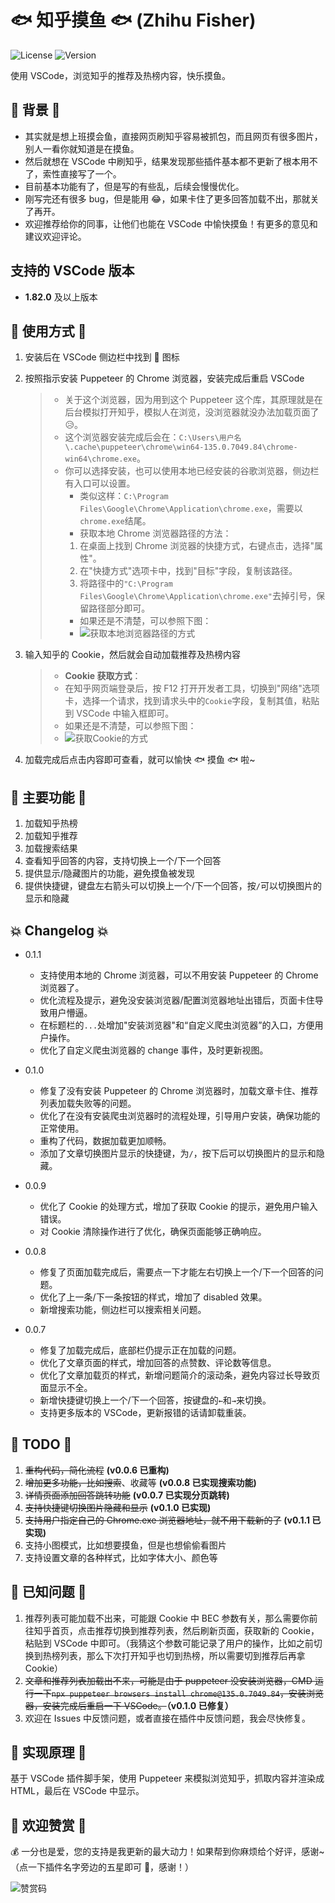 # 🐟 知乎摸鱼 🐟 (Zhihu Fisher)

![License](https://img.shields.io/badge/license-MIT-blue.svg)
![Version](https://img.shields.io/badge/version-0.1.1-green.svg)

使用 VSCode，浏览知乎的推荐及热榜内容，快乐摸鱼。

## 🔮 背景 🔮

- 其实就是想上班摸会鱼，直接网页刷知乎容易被抓包，而且网页有很多图片，别人一看你就知道是在摸鱼。
- 然后就想在 VSCode 中刷知乎，结果发现那些插件基本都不更新了根本用不了，索性直接写了一个。
- 目前基本功能有了，但是写的有些乱，后续会慢慢优化。
- 刚写完还有很多 bug，但是能用 😂，如果卡住了更多回答加载不出，那就关了再开。
- 欢迎推荐给你的同事，让他们也能在 VSCode 中愉快摸鱼！有更多的意见和建议欢迎评论。

## 支持的 VSCode 版本

- **1.82.0** 及以上版本

## 🎉 使用方式 🎉

1. 安装后在 VSCode 侧边栏中找到 📖 图标
2. 按照指示安装 Puppeteer 的 Chrome 浏览器，安装完成后重启 VSCode

   > - 关于这个浏览器，因为用到这个 Puppeteer 这个库，其原理就是在后台模拟打开知乎，模拟人在浏览，没浏览器就没办法加载页面了 😥。
   > - 这个浏览器安装完成后会在：`C:\Users\用户名\.cache\puppeteer\chrome\win64-135.0.7049.84\chrome-win64\chrome.exe`。
   > - 你可以选择安装，也可以使用本地已经安装的谷歌浏览器，侧边栏有入口可以设置。
   >   - 类似这样：`C:\Program Files\Google\Chrome\Application\chrome.exe`，需要以`chrome.exe`结尾。
   >   - 获取本地 Chrome 浏览器路径的方法：
   >   1. 在桌面上找到 Chrome 浏览器的快捷方式，右键点击，选择"属性"。
   >   2. 在"快捷方式"选项卡中，找到"目标"字段，复制该路径。
   >   3. 将路径中的`"C:\Program Files\Google\Chrome\Application\chrome.exe"`去掉引号，保留路径部分即可。
   >   - 如果还是不清楚，可以参照下图：
   >   - ![获取本地浏览器路径的方式](https://img2024.cnblogs.com/blog/3085939/202504/3085939-20250425154308398-1262720236.png)

3. 输入知乎的 Cookie，然后就会自动加载推荐及热榜内容

   > - **Cookie 获取方式**：
   > - 在知乎网页端登录后，按 F12 打开开发者工具，切换到"网络"选项卡，选择一个请求，找到请求头中的`Cookie`字段，复制其值，粘贴到 VSCode 中输入框即可。
   > - 如果还是不清楚，可以参照下图：
   > - ![获取Cookie的方式](https://img2024.cnblogs.com/blog/3085939/202504/3085939-20250424143443844-967882670.webp)

4. 加载完成后点击内容即可查看，就可以愉快 🐟 摸鱼 🐟 啦~

## 🚀 主要功能 🚀

1. 加载知乎热榜
2. 加载知乎推荐
3. 加载搜索结果
4. 查看知乎回答的内容，支持切换上一个/下一个回答
5. 提供显示/隐藏图片的功能，避免摸鱼被发现
6. 提供快捷键，键盘左右箭头可以切换上一个/下一个回答，按`/`可以切换图片的显示和隐藏

## 💥 Changelog 💥

- 0.1.1

  - 支持使用本地的 Chrome 浏览器，可以不用安装 Puppeteer 的 Chrome 浏览器了。
  - 优化流程及提示，避免没安装浏览器/配置浏览器地址出错后，页面卡住导致用户懵逼。
  - 在标题栏的`...`处增加"安装浏览器"和“自定义爬虫浏览器”的入口，方便用户操作。
  - 优化了自定义爬虫浏览器的 change 事件，及时更新视图。

- 0.1.0

  - 修复了没有安装 Puppeteer 的 Chrome 浏览器时，加载文章卡住、推荐列表加载失败等的问题。
  - 优化了在没有安装爬虫浏览器时的流程处理，引导用户安装，确保功能的正常使用。
  - 重构了代码，数据加载更加顺畅。
  - 添加了文章切换图片显示的快捷键，为`/`，按下后可以切换图片的显示和隐藏。

- 0.0.9

  - 优化了 Cookie 的处理方式，增加了获取 Cookie 的提示，避免用户输入错误。
  - 对 Cookie 清除操作进行了优化，确保页面能够正确响应。

- 0.0.8

  - 修复了页面加载完成后，需要点一下才能左右切换上一个/下一个回答的问题。
  - 优化了上一条/下一条按钮的样式，增加了 disabled 效果。
  - 新增搜索功能，侧边栏可以搜索相关问题。

- 0.0.7

  - 修复了加载完成后，底部栏仍提示正在加载的问题。
  - 优化了文章页面的样式，增加回答的点赞数、评论数等信息。
  - 优化了文章加载页的样式，新增问题简介的滚动条，避免内容过长导致页面显示不全。
  - 新增快捷键切换上一个/下一个回答，按键盘的`←`和`→`来切换。
  - 支持更多版本的 VSCode，更新报错的话请卸载重装。

## 📝 TODO 📝

1. ~~重构代码，简化流程~~ **(v0.0.6 已重构)**
2. ~~增加更多功能，比如搜索~~、收藏等 **(v0.0.8 已实现搜索功能)**
3. ~~详情页面添加回答跳转功能~~ **(v0.0.7 已实现分页跳转)**
4. ~~支持快捷键切换图片隐藏和显示~~ **(v0.1.0 已实现)**
5. ~~支持用户指定自己的 Chrome.exe 浏览器地址，就不用下载新的了~~ **(v0.1.1 已实现)**
6. 支持小图模式，比如想要摸鱼，但是也想偷偷看图片
7. 支持设置文章的各种样式，比如字体大小、颜色等

## 🐞 已知问题 🐞

1.  推荐列表可能加载不出来，可能跟 Cookie 中 BEC 参数有关，那么需要你前往知乎首页，点击推荐切换到推荐列表，然后刷新页面，获取新的 Cookie，粘贴到 VSCode 中即可。（我猜这个参数可能记录了用户的操作，比如之前切换到热榜列表，那么下次打开知乎也切到热榜，所以需要切到推荐后再拿 Cookie）
2.  ~~文章和推荐列表加载出不来，可能是由于 puppeteer 没安装浏览器，CMD 运行一下`npx puppeteer browsers install chrome@135.0.7049.84`，安装浏览器，安装完成后重启一下 VSCode。~~**（v0.1.0 已修复）**
3.  欢迎在 Issues 中反馈问题，或者直接在插件中反馈问题，我会尽快修复。

## 🔧 实现原理 🔧

基于 VSCode 插件脚手架，使用 Puppeteer 来模拟浏览知乎，抓取内容并渲染成 HTML，最后在 VSCode 中显示。

## 💖 欢迎赞赏 💖

💰 一分也是爱，您的支持是我更新的最大动力！如果帮到你麻烦给个好评，感谢~（点一下插件名字旁边的五星即可 🎉，感谢！）

![赞赏码](https://img2024.cnblogs.com/blog/3085939/202504/3085939-20250425153014632-145153684.jpg)
